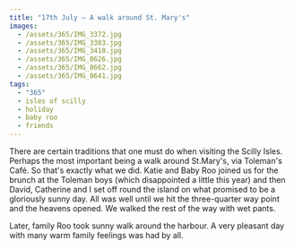 ```yaml
---
title: "17th July — A walk around St. Mary's"
images:
  - /assets/365/IMG_3372.jpg
  - /assets/365/IMG_3383.jpg
  - /assets/365/IMG_3410.jpg
  - /assets/365/IMG_8626.jpg
  - /assets/365/IMG_8662.jpg
  - /assets/365/IMG_8641.jpg
tags:
  - "365"
  - isles of scilly
  - holiday
  - baby roo
  - friends
---
```

There are certain traditions that one must do when visiting the Scilly Isles. Perhaps the most important being a walk around St.Mary's, via Toleman's Café. So that's exactly what we did. Katie and Baby Roo joined us for the brunch at the Toleman boys (which disappointed a little this year) and then David, Catherine and I set off round the island on what promised to be a gloriously sunny day. All was well until we hit the three-quarter way point and the heavens opened. We walked the rest of the way with wet pants.

Later, family Roo took sunny walk around the harbour. A very pleasant day with many warm family feelings was had by all.